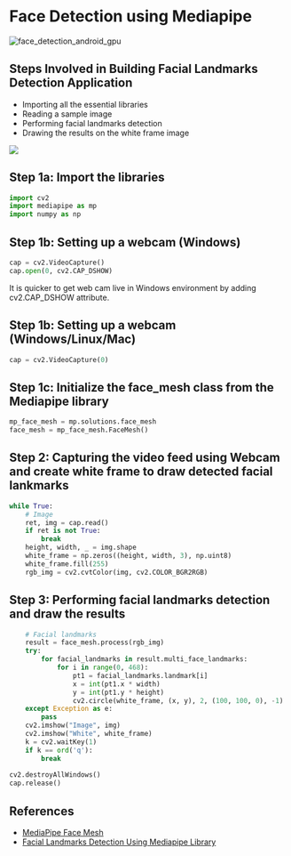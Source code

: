 # Face Detection using Mediapipe
![face_detection_android_gpu](https://user-images.githubusercontent.com/61585411/167339934-0cf1336b-f72f-4028-a4cc-ddee13e5ec4e.gif)

## Steps Involved in Building Facial Landmarks Detection Application
- Importing all the essential libraries
- Reading a sample image
- Performing facial landmarks detection
- Drawing the results on the white frame image
<img src="https://user-images.githubusercontent.com/61585411/167333971-2c3f7a6a-bd2b-4cee-b924-55683218865b.gif">

## Step 1a: Import the libraries
```python
import cv2
import mediapipe as mp
import numpy as np
```
## Step 1b: Setting up a webcam (Windows)
```python
cap = cv2.VideoCapture()
cap.open(0, cv2.CAP_DSHOW)
```
It is quicker to get web cam live in Windows environment by adding cv2.CAP_DSHOW attribute.
## Step 1b: Setting up a webcam (Windows/Linux/Mac)
```python
cap = cv2.VideoCapture(0)
```
## Step 1c: Initialize the face_mesh class from the Mediapipe library
```python
mp_face_mesh = mp.solutions.face_mesh
face_mesh = mp_face_mesh.FaceMesh()
```
## Step 2: Capturing the video feed using Webcam and create white frame to draw detected facial lankmarks
```python
while True:
    # Image
    ret, img = cap.read()
    if ret is not True:
        break
    height, width, _ = img.shape
    white_frame = np.zeros((height, width, 3), np.uint8)
    white_frame.fill(255)
    rgb_img = cv2.cvtColor(img, cv2.COLOR_BGR2RGB)
```
## Step 3: Performing facial landmarks detection and draw the results
```python
    # Facial landmarks
    result = face_mesh.process(rgb_img)
    try:
        for facial_landmarks in result.multi_face_landmarks:
            for i in range(0, 468):
                pt1 = facial_landmarks.landmark[i]
                x = int(pt1.x * width)
                y = int(pt1.y * height)
                cv2.circle(white_frame, (x, y), 2, (100, 100, 0), -1)
    except Exception as e:
        pass
    cv2.imshow("Image", img)
    cv2.imshow("White", white_frame)
    k = cv2.waitKey(1)
    if k == ord('q'):
        break
        
cv2.destroyAllWindows()        
cap.release()
```
## References
- [MediaPipe Face Mesh](https://google.github.io/mediapipe/solutions/face_mesh.html)
- [Facial Landmarks Detection Using Mediapipe Library](https://www.analyticsvidhya.com/blog/2022/03/facial-landmarks-detection-using-mediapipe-library/)
